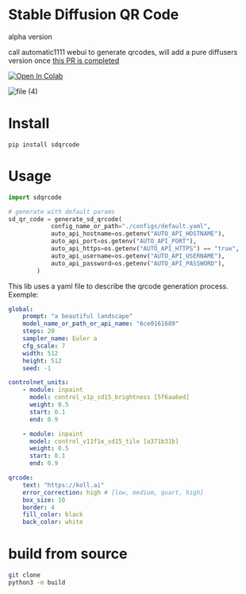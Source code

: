 # Stable Diffusion QR Code
alpha version

call automatic1111 webui to generate qrcodes, will add a pure diffusers version once [this PR is completed](https://github.com/huggingface/diffusers/pull/3770)

<a target="_blank" href="https://colab.research.google.com/github/koll-ai/stable-difusion-qrcode/blob/master/colabs/demo_sdqrcode.ipynb">
  <img src="https://colab.research.google.com/assets/colab-badge.svg" alt="Open In Colab"/>
</a>

![file (4)](https://github.com/koll-ai/stable-difusion-qrcode/assets/22277706/435d4a3c-5eca-498e-a8bd-47d2658e6305)

# Install
```
pip install sdqrcode
```

# Usage
```python
import sdqrcode

# generate with default params
sd_qr_code = generate_sd_qrcode(
            config_name_or_path="./configs/default.yaml",
            auto_api_hostname=os.getenv("AUTO_API_HOSTNAME"),
            auto_api_port=os.getenv("AUTO_API_PORT"),
            auto_api_https=os.getenv("AUTO_API_HTTPS") == "true",
            auto_api_username=os.getenv("AUTO_API_USERNAME"),
            auto_api_password=os.getenv("AUTO_API_PASSWORD"),
        )
```

This lib uses a yaml file to describe the qrcode generation process. Exemple:
``` yaml
global:
    prompt: "a beautiful landscape"
    model_name_or_path_or_api_name: "6ce0161689"
    steps: 20
    sampler_name: Euler a
    cfg_scale: 7
    width: 512
    height: 512
    seed: -1

controlnet_units:
    - module: inpaint
      model: control_v1p_sd15_brightness [5f6aa6ed]
      weight: 0.5
      start: 0.1
      end: 0.9

    - module: inpaint
      model: control_v11f1e_sd15_tile [a371b31b]
      weight: 0.5
      start: 0.1
      end: 0.9

qrcode:
    text: "https://koll.ai"
    error_correction: high # [low, medium, quart, high]
    box_size: 10
    border: 4
    fill_color: black
    back_color: white
```





# build from source

```bash
git clone
python3 -m build
